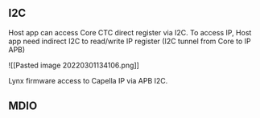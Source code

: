 ## I2C
Host app can access Core CTC direct register via I2C. To access IP, Host app need indirect I2C to read/write IP register (I2C tunnel from Core to IP APB)

![[Pasted image 20220301134106.png]]

Lynx firmware access to Capella IP via APB I2C.

## MDIO
